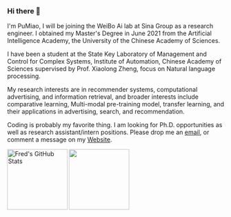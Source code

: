 ### Hi there 👋

I'm PuMiao, I will be joining the WeiBo Ai lab at Sina Group as a research engineer. I obtained my Master's Degree in June 2021 from the Artificial Intelligence Academy, the University of the Chinese Academy of Sciences.

I have been a student at the State Key Laboratory of Management and Control for Complex Systems, Institute of Automation, Chinese Academy of Sciences supervised by Prof. Xiaolong Zheng, focus on Natural language processing. 

My research interests are in recommender systems, computational advertising, and information retrieval, and broader interests include comparative learning, Multi-modal pre-training model, transfer learning, and their applications in advertising, search, and recommendation.


Coding is probably my favorite thing. I am looking for Ph.D. opportunities as well as research assistant/intern positions. Please drop me an [email](mailto:pu.miao@foxmail.com), or comment a message on my [Website](https://enze5088.github.io/).


<img align="left" alt="Fred's GitHub Stats" src="https://github-readme-stats.vercel.app/api?username=enze5088&show_icons=true&count_private=true&theme=chartreuse-dark&hide_border=true" height="140"/>
<img align="center" src="https://github-readme-stats.vercel.app/api/top-langs/?username=enze5088&layout=compact&theme=chartreuse-dark&hide_border=true" height="140"/>

<!--
**enze5088/enze5088** is a ✨ _special_ ✨ repository because its `README.md` (this file) appears on your GitHub profile.

Here are some ideas to get you started:

- 🔭 I’m currently working on ...
- 🌱 I’m currently learning ...
- 👯 I’m looking to collaborate on ...
- 🤔 I’m looking for help with ...
- 💬 Ask me about ...
- 📫 How to reach me: ...
- 😄 Pronouns: ...
- ⚡ Fun fact: ...
-->
